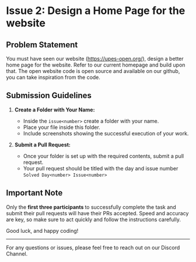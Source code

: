 # Issue 2: Design a Home Page for the website

## Problem Statement

You must have seen our website (https://upes-open.org/), design a better home page for the website. Refer to our current homepage and build upon that. The open website code is open source and available on our github, you can take inspiration from the code. 

## Submission Guidelines

1. **Create a Folder with Your Name:**
   - Inside the `issue<number>` create a folder with your name.
   - Place your file inside this folder.
   - Include screenshots showing the successful execution of your work.

2. **Submit a Pull Request:**
   - Once your folder is set up with the required contents, submit a pull request.
   - Your pull request should be titled with the day and issue number <br>
      `Solved Day<number> Issue<number>`

## Important Note

Only the <b> first three participants </b> to successfully complete the task and submit their pull requests will have their PRs accepted. Speed and accuracy are key, so make sure to act quickly and follow the instructions carefully.

Good luck, and happy coding!

---

For any questions or issues, please feel free to reach out on our Discord Channel.

